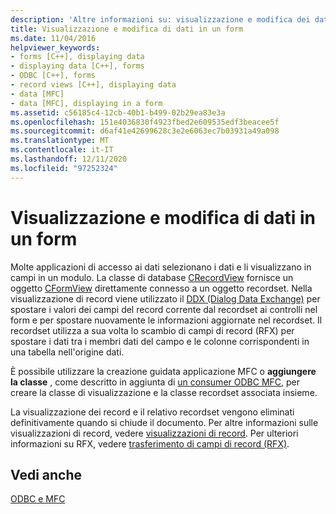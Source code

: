 ```yaml
---
description: 'Altre informazioni su: visualizzazione e modifica dei dati in un modulo'
title: Visualizzazione e modifica di dati in un form
ms.date: 11/04/2016
helpviewer_keywords:
- forms [C++], displaying data
- displaying data [C++], forms
- ODBC [C++], forms
- record views [C++], displaying data
- data [MFC]
- data [MFC], displaying in a form
ms.assetid: c56185c4-12cb-40b1-b499-02b29ea83e3a
ms.openlocfilehash: 151e4036830f4923fbed2e609535edf3beacee5f
ms.sourcegitcommit: d6af41e42699628c3e2e6063ec7b03931a49a098
ms.translationtype: MT
ms.contentlocale: it-IT
ms.lasthandoff: 12/11/2020
ms.locfileid: "97252324"
---
```

# <a name="displaying-and-manipulating-data-in-a-form"></a>Visualizzazione e modifica di dati in un form

Molte applicazioni di accesso ai dati selezionano i dati e li visualizzano in campi in un modulo. La classe di database [CRecordView](../../mfc/reference/crecordview-class.md) fornisce un oggetto [CFormView](../../mfc/reference/cformview-class.md) direttamente connesso a un oggetto recordset. Nella visualizzazione di record viene utilizzato il [DDX (Dialog Data Exchange)](../../mfc/dialog-data-exchange-and-validation.md) per spostare i valori dei campi del record corrente dal recordset ai controlli nel form e per spostare nuovamente le informazioni aggiornate nel recordset. Il recordset utilizza a sua volta lo scambio di campi di record (RFX) per spostare i dati tra i membri dati del campo e le colonne corrispondenti in una tabella nell'origine dati.

È possibile utilizzare la creazione guidata applicazione MFC o **aggiungere la classe** , come descritto in aggiunta di [un consumer ODBC MFC](../../mfc/reference/adding-an-mfc-odbc-consumer.md), per creare la classe di visualizzazione e la classe recordset associata insieme.

La visualizzazione dei record e il relativo recordset vengono eliminati definitivamente quando si chiude il documento. Per altre informazioni sulle visualizzazioni di record, vedere [visualizzazioni di record](../../data/record-views-mfc-data-access.md). Per ulteriori informazioni su RFX, vedere [trasferimento di campi di record (RFX)](../../data/odbc/record-field-exchange-rfx.md).

## <a name="see-also"></a>Vedi anche

[ODBC e MFC](../../data/odbc/odbc-and-mfc.md)

